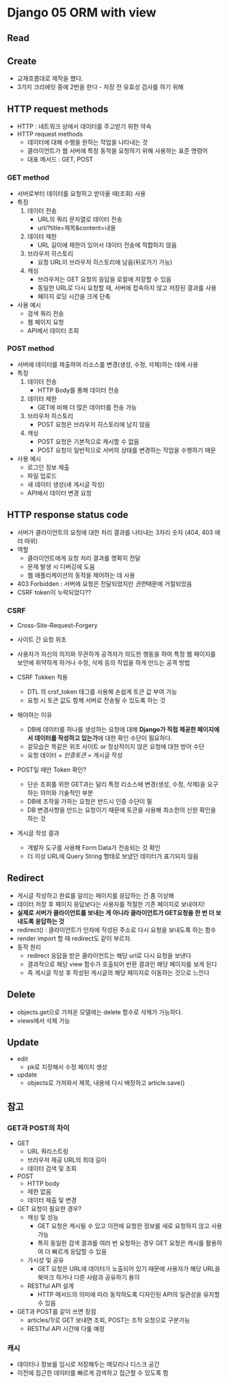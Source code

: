 # Django 05 ORM with view

## Read
## Create
- 교재흐름대로 제작을 했다.
- 3가지 크리에잇 중에 2번을 한다 - 저장 전 유효성 검사를 하기 위해
## HTTP request methods
- HTTP : 네트워크 상에서 데이터를 주고받기 위한 약속
- HTTP request methods
    - 데이터에 대해 수행을 원하는 작업을 나타내는 것
    - 클라이언트가 웹 서버에 특정 동작을 요청하기 위해 사용하는 표준 명령어
    - 대표 메서드 : GET, POST

### GET method
- 서버로부터 데이터를 요청하고 받아올 때(조회) 사용
- 특징
    1. 데이터 전송
        - URL의 쿼리 문자열로 데이터 전송
        - url/?title=제목&content=내용
    2. 데이터 제한
        - URL 길이에 제한이 있어서 데이터 전송에 적합하지 않음
    3. 브라우저 히스토리
        - 요청 URL이 브라우저 히스토리에 남음(뒤로가기 가능)
    4. 캐싱
        - 브라우저는 GET 요청의 응답을 로컬에 저장할 수 있음
        - 동일한 URL로 다시 요청할 때, 서버에 접속하지 않고 저장된 결과를 사용
        - 페이지 로딩 시간을 크게 단축
- 사용 예시
    - 검색 쿼리 전송
    - 웹 페이지 요청
    - API에서 데이터 조회

### POST method
- 서버에 데이터를 제출하여 리소스를 변경(생성, 수정, 삭제)하는 데에 사용
- 특징
    1. 데이터 전송
        - HTTP Body를 통해 데이터 전송
    2. 데이터 제한
        - GET에 비해 더 많은 데이터를 전송 가능
    3. 브라우저 히스토리
        - POST 요청은 브라우저 히스토리에 남지 않음
    4. 캐싱
        - POST 요청은 기본적으로 캐시할 수 없음
        - POST 요청이 일반적으로 서버의 상태를 변경하는 작업을 수행하기 때문
- 사용 예시
    - 로그인 정보 제출
    - 파일 업로드
    - 새 데이터 생성(새 게시글 작성)
    - API에서 데이터 변경 요청

## HTTP response status code
- 서버가 클라이언트의 요청에 대한 처리 결과를 나타내는 3자리 숫자 (404, 403 에러 따위)
- 역할
    - 클라이언트에게 요청 처리 결과를 명확히 전달
    - 문제 발생 시 디버깅에 도움
    - 웹 애플리케이션의 동작을 제어하는 데 사용
- 403 Forbidden : 서버에 요청은 전달되었지만 *권한*때문에 거절되었음
- CSRF token이 누락되었다??

### CSRF
- Cross-Site-Request-Forgery
- 사이트 간 요청 위조
- 사용자가 자신의 의지와 무관하게 공격자가 의도한 행동을 하여 특정 웹 페이지를 보안에 취약하게 하거나 수정, 삭제 등의 작업을 하게 만드는 공격 방법
- CSRF Tokken 적용
    - DTL 의 crsf_token 태그를 사용해 손쉽게 토큰 값 부여 가능
    - 요청 시 토큰 값도 함께 서버로 전송될 수 있도록 하는 것
- 해야하는 이유
    - DB에 데이터를 하나를 생성하는 요청에 대해 **Django가 직접 제공한 페이지에서 데이터를 작성하고 있는가**에 대한 확인 수단이 필요하다.
    - 겉모습은 똑같은 위조 사이트 or 정상적이지 않은 요청에 대한 방어 수단
    - 요청 데이터 + *인증토큰*  = 게시글 작성

- POST일 때만 Token 확인?
    - 단순 조회를 위한 GET과는 달리 특정 리소스에 변경(생성, 수정, 삭제)을 요구하는 의미와 기술적인 부분
    - DB에 조작을 가하는 요청은 반드시 인증 수단이 필
    - DB 변경사항을 만드는 요청이기 때문에 토큰을 사용해 최소한의 신원 확인을 하는 것

- 게시글 작성 결과
    - 개발자 도구를 사용해 Form Data가 전송되는 것 확인
    - 더 이상 URL에 Query String 형태로 보냈던 데이터가 표기되지 않음

## Redirect
- 게시글 작성하고 완료를 알리는 페이지를 응답하는 건 좀 이상해
- 데이터 저장 후 페이지 응답보다는 사용자를 적절한 기존 페이지로 보내야지!
- **실제로 서버가 클라이언트를 보내는 게 아니라 클라이언트가 GET요청을 한 번 더 보내도록 응답하는 것**
- redirect() : 클라이언트가 인자에 작성된 주소로 다시 요청을 보내도록 하는 함수
- render import 할 때 redirect도 같이 부르자.
- 동작 원리
    - redirect 응답을 받은 클라이언트는 해당 url로 다시 요청을 보낸다
    - 결과적으로 해당 view 함수가 호출되어 반환 결과인 해당 페이지를 보게 된다
    - 즉 게시글 작성 후 작성된 게시글의 해당 페이지로 이동하는 것으로 느낀다

## Delete
- objects.get으로 가져온 모델에는 delete 함수로 삭제가 가능하다.
- views에서 삭제 가능

## Update
- edit
  - pk로 지정해서 수정 페이지 생성
- update
  - objects로 가져와서 제목, 내용에 다시 배정하고 article.save()

## 참고
### GET과 POST의 차이
- GET
  - URL 쿼리스트링
  - 브라우저 제공 URL의 최대 길이
  - 데이터 검색 및 조회
- POST
  - HTTP body
  - 제한 없음
  - 데이터 제출 및 변경
- GET 요청이 필요한 경우?
  - 캐싱 및 성능
    - GET 요청은 캐시될 수 있고 이전에 요청한 정보를 새로 요청하지 않고 사용가능
    - 특히 동일한 검색 결과를 여러 번 요청하는 경우 GET 요청은 캐시를 활용하여 더 빠르게 응답할 수 있음
  - 가시성 및 공유
    - GET 요청은 URL에 데이터가 노출되어 있기 때문에 사용자가 해당 URL을 북마크 하거나 다른 사람과 공유하기 용이
  - RESTful API 설계
    - HTTP 메서드의 의미에 따라 동작하도록 디자인된 API의 일관성을 유지할 수 있음
- GET과 POST를 같이 쓰면 장점
  - articles/1/로 GET 보내면 조회, POST는 조작 요청으로 구분가능
  - RESTful API 시간에 다룰 예정

### 캐시
  - 데이터나 정보를 임시로 저장해두는 메모리나 디스크 공간
  - 이전에 접근한 데이터를 빠르게 검색하고 접근할 수 있도록 함
      
